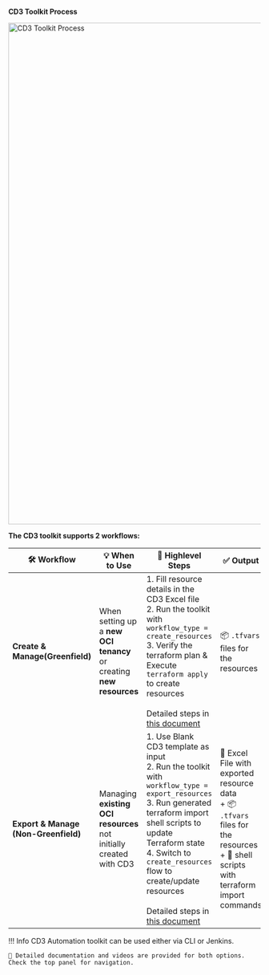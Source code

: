  **CD3 Toolkit Process**

<img width="1200" height="1000" alt="CD3 Toolkit Process" src="../images/CD3-Process.png">
<br>

**The CD3 toolkit supports 2 workflows:**<br>

|🛠️ Workflow | 💡 When to Use | 📌 Highlevel Steps | ✅ Output  |
|----------|-------------|-------|--------|
|  **Create & Manage(Greenfield)** | When setting up a **new OCI tenancy** or creating **new resources** | 1. Fill resource details in the CD3 Excel file  <br> 2. Run the toolkit with `workflow_type = create_resources` <br> 3. Verify the terraform plan & Execute `terraform apply` to create resources <br><br>Detailed steps in [this document](./greenfield-cli.md) |  📦 `.tfvars` files for the resources |
|  **Export & Manage (Non-Greenfield)** | Managing **existing OCI resources** not initially created with CD3 | 1. Use Blank CD3 template as input <br> 2. Run the toolkit with `workflow_type = export_resources`   <br> 3. Run generated terraform import shell scripts to update Terraform state <br> 4. Switch to `create_resources` flow to create/update resources<br><br>Detailed steps in [this document](./nongreenfield-cli.md) |    📝 Excel File with exported resource data <br> + 📦 `.tfvars` files for the resources <br> + 🧾 shell scripts with terraform import commands  |



!!! Info
	CD3 Automation toolkit can be used either via CLI or Jenkins.
  
	📖 Detailed documentation and videos are provided for both options. Check the top panel for navigation.



